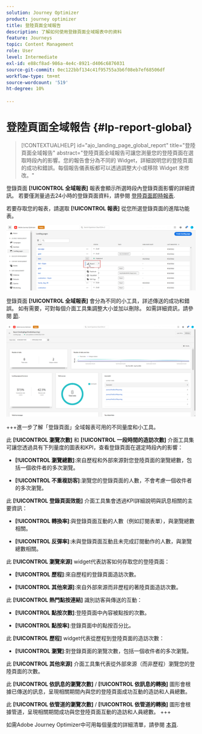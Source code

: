 ```yaml
---
solution: Journey Optimizer
product: journey optimizer
title: 登陸頁面全域報告
description: 了解如何使用登錄頁面全域報表中的資料
feature: Journeys
topic: Content Management
role: User
level: Intermediate
exl-id: e88cf8ad-986a-4e4c-8921-d406c6876031
source-git-commit: 0ec122bbf134c41f95755a3b6f08eb7ef68506df
workflow-type: tm+mt
source-wordcount: '519'
ht-degree: 10%

---
```


# 登陸頁面全域報告 {#lp-report-global}

>[!CONTEXTUALHELP]
>id="ajo_landing_page_global_report"
>title="登陸頁面全域報告"
>abstract="登陸頁面全域報告可讓您測量您的登陸頁面在選取時段內的影響。您的報告會分為不同的 Widget，詳細說明您的登陸頁面的成功和錯誤。每個報告儀表板都可以透過調整大小或移除 Widget 來修改。"

登錄頁面 **[!UICONTROL 全域報表]** 報表會顯示所選時段內登錄頁面影響的詳細資訊。 若要僅測量過去24小時的登錄頁面資料，請參閱 [登陸頁面即時報表](lp-report-live.md).

若要存取您的報表，請選取 **[!UICONTROL 報表]** 從您所選登錄頁面的進階功能表。

![](assets/landing_page_report.png)

登錄頁面 **[!UICONTROL 全域報表]** 會分為不同的小工具，詳述傳送的成功和錯誤。 如有需要，可對每個介面工具集調整大小並加以刪除。 如需詳細資訊，請參閱 [節](global-report.md).

![](assets/landing_page_global.png)

+++進一步了解「登錄頁面」全域報表可用的不同量度和小工具。

此 **[!UICONTROL 瀏覽次數]** 和 **[!UICONTROL 一段時間的造訪次數]** 介面工具集可讓您透過具有下列量度的圖表和KPI，查看登錄頁面在選定時段內的影響：

* **[!UICONTROL 瀏覽總數]**:來自歷程和外部來源對您登陸頁面的瀏覽總數，包括一個收件者的多次瀏覽。

* **[!UICONTROL 不重複訪客]**:瀏覽您的登錄頁面的人數，不會考慮一個收件者的多次瀏覽。

此 **[!UICONTROL 登錄頁面效能]** 介面工具集會透過KPI詳細說明與訊息相關的主要資訊：

* **[!UICONTROL 轉換率]**:與登錄頁面互動的人數（例如訂閱表單），與瀏覽總數相關。

* **[!UICONTROL 反彈率]**:未與登錄頁面互動且未完成訂閱動作的人數，與瀏覽總數相關。

此 **[!UICONTROL 瀏覽來源]** widget代表訪客如何存取您的登陸頁面：

* **[!UICONTROL 歷程]**:來自歷程的登錄頁面造訪次數。

* **[!UICONTROL 其他來源]**:來自外部來源而非歷程的著陸頁面造訪次數。

此 **[!UICONTROL 熱門點按連結]** 識別訪客與傳送的互動：

* **[!UICONTROL 點按次數]**:登陸頁面中內容被點按的次數。

* **[!UICONTROL 點按率]**:登錄頁面中的點按百分比。

此 **[!UICONTROL 歷程]** widget代表從歷程到登陸頁面的造訪次數：

* **[!UICONTROL 瀏覽]**:對登錄頁面的瀏覽次數，包括一個收件者的多次瀏覽。

此 **[!UICONTROL 其他來源]** 介面工具集代表從外部來源（而非歷程）瀏覽您的登陸頁面的次數。

此 **[!UICONTROL 依訊息的瀏覽次數]** / **[!UICONTROL 依訊息的轉換]** 圖形會根據已傳送的訊息，呈現相關期間內與您的登陸頁面成功互動的造訪和人員總數。

此 **[!UICONTROL 依管道的瀏覽次數]** / **[!UICONTROL 依管道的轉換]** 圖形會根據管道，呈現相關期間成功與您登陸頁面互動的造訪和人員總數。
+++

如需Adobe Journey Optimizer中可用每個量度的詳細清單，請參閱 [本頁](global-report.md#list-of-components-global).
